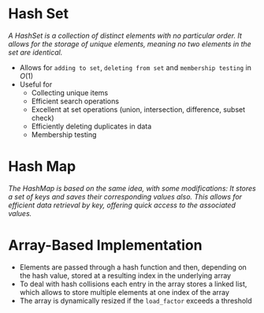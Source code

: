 # Hash Set
*A HashSet is a collection of distinct elements with no particular order. It allows for the storage of unique elements, meaning no two elements in the set are identical.*
- Allows for `adding to set`, `deleting from set` and `membership testing` in $O(1)$
- Useful for
  - Collecting unique items
  - Efficient search operations
  - Excellent at set operations (union, intersection, difference, subset check)
  - Efficiently deleting duplicates in data
  - Membership testing

# Hash Map
*The HashMap is based on the same idea, with some modifications: It stores a set of keys and saves their corresponding values also. This allows for efficient data retrieval by key, offering quick access to the associated values.*


# Array-Based Implementation
- Elements are passed through a hash function and then, depending on the hash value, stored at a resulting index in the underlying array
- To deal with hash collisions each entry in the array stores a linked list, which allows to store multiple elements at one index of the array
- The array is dynamically resized if the `load_factor` exceeds a threshold